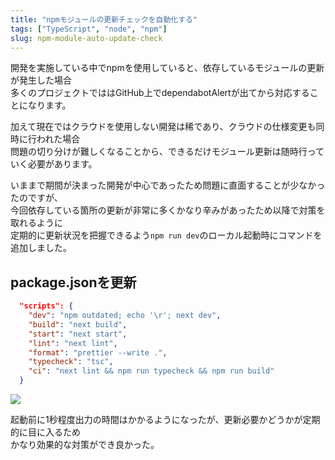 ```yaml
---
title: "npmモジュールの更新チェックを自動化する"
tags: ["TypeScript", "node", "npm"]
slug: npm-module-auto-update-check
---
```

開発を実施している中でnpmを使用していると、依存しているモジュールの更新が発生した場合  
多くのプロジェクトでははGitHub上でdependabotAlertが出てから対応することになります。  

加えて現在ではクラウドを使用しない開発は稀であり、クラウドの仕様変更も同時に行われた場合  
問題の切り分けが難しくなることから、できるだけモジュール更新は随時行っていく必要があります。  

いままで期間が決まった開発が中心であったため問題に直面することが少なかったのですが、  
今回依存している箇所の更新が非常に多くかなり辛みがあったため以降で対策を取れるように  
定期的に更新状況を把握できるよう`npm run dev`のローカル起動時にコマンドを追加しました。

## package.jsonを更新
```package.json
  "scripts": {
    "dev": "npm outdated; echo '\r'; next dev",
    "build": "next build",
    "start": "next start",
    "lint": "next lint",
    "format": "prettier --write .",
    "typecheck": "tsc",
    "ci": "next lint && npm run typecheck && npm run build"
  }
```

![](../images/posts-image/2023-01-26.png)  
  
起動前に1秒程度出力の時間はかかるようになったが、更新必要かどうかが定期的に目に入るため  
かなり効果的な対策ができ良かった。